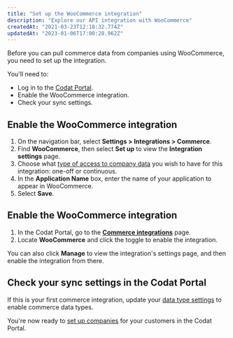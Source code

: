 ```yaml
---
title: "Set up the WooCommerce integration"
description: "Explore our API integration with WooCommerce"
createdAt: "2021-03-23T12:18:32.774Z"
updatedAt: "2023-01-06T17:00:28.962Z"
---
```


Before you can pull commerce data from companies using WooCommerce, you need to set up the integration.

You'll need to:

- Log in to the <a className="external" href="https://app.codat.io/" target="_blank">Codat Portal</a>.
- Enable the WooCommerce integration.
- Check your sync settings.

## Enable the WooCommerce integration

1. On the navigation bar, select **Settings > Integrations > Commerce**.
2. Find **WooCommerce**, then select **Set up** to view the **Integration settings** page.
3. Choose what [type of access to company data](/core-conepts/data-type-settings) you wish to have for this integration: one-off or continuous.
4. In the **Application Name** box, enter the name of your application to appear in WooCommerce.
5. Select **Save**.

## Enable the WooCommerce integration

1. In the Codat Portal, go to the <a className="external" href="https://app.codat.io/settings/integrations/commerce" target="blank">**Commerce integrations**</a> page.
2. Locate **WooCommerce** and click the toggle to enable the integration.

You can also click **Manage** to view the integration's settings page, and then enable the integration from there.

## Check your sync settings in the Codat Portal

If this is your first commerce integration, update your [data type settings](/integrations/commerce/commerce-sync-settings) to enable commerce data types.

You're now ready to [set up companies](/other/portal/companies#add-a-new-company) for your customers in the Codat Portal.
